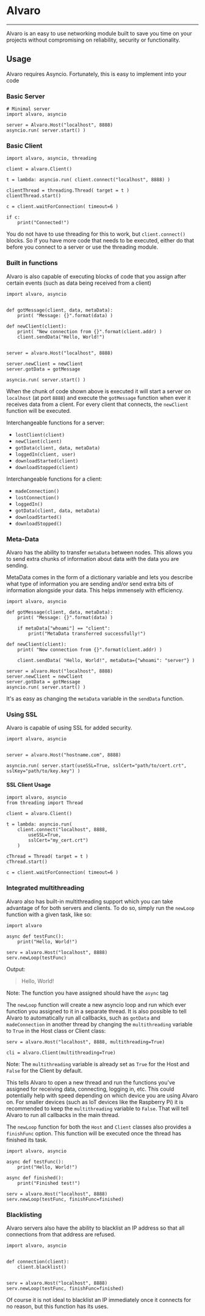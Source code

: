# Alvaro
---

Alvaro is an easy to use networking module built to save you time on your projects without compromising on reliability, security or functionality.


## Usage
Alvaro requires Asyncio. Fortunately, this is easy to implement into your code


### Basic Server

```
# Minimal server
import alvaro, asyncio

server = Alvaro.Host("localhost", 8888)
asyncio.run( server.start() )
```


### Basic Client
```
import alvaro, asyncio, threading

client = alvaro.Client()

t = lambda: asyncio.run( client.connect("localhost", 8888) )

clientThread = threading.Thread( target = t )
clientThread.start()

c = client.waitForConnection( timeout=6 )

if c:
    print("Connected!")
```

You do not have to use threading for this to work, but `client.connect()` blocks.
So if you have more code that needs to be executed, either do that before you connect to a server or use the threading module.



### Built in functions
Alvaro is also capable of executing blocks of code that you assign after certain events (such as data being received from a client)

```
import alvaro, asyncio


def gotMessage(client, data, metaData):
    print( "Message: {}".format(data) )

def newClient(client):
    print( "New connection from {}".format(client.addr) )
    client.sendData("Hello, World!")


server = alvaro.Host("localhost", 8888)

server.newClient = newClient
server.gotData = gotMessage

asyncio.run( server.start() )
```

When the chunk of code shown above is executed it will start a server on `localhost` (at port `8888`) and execute the `gotMessage` function when ever it receives data from a client. For every client that connects, the `newClient` function will be executed.

Interchangeable functions for a server:
* `lostClient(client)`
* `newClient(client)`
* `gotData(client, data, metaData)`
* `loggedIn(client, user)`
* `downloadStarted(client)`
* `downloadStopped(client)`

Interchangeable functions for a client:
* `madeConnection()`
* `lostConnection()`
* `loggedIn()`
* `gotData(client, data, metaData)`
* `downloadStarted()`
* `downloadStopped()`



### Meta-Data
Alvaro has the ability to transfer `metaData` between nodes. This allows you to send extra chunks of information about data _with_ the data you are sending.

MetaData comes in the form of a dictionary variable and lets you describe what type of information you are sending and/or send extra bits of information alongside your data. This helps immensely with efficiency.

```
import alvaro, asyncio

def gotMessage(client, data, metaData):
    print( "Message: {}".format(data) )

    if metaData["whoami"] == "client":
        print("MetaData transferred successfully!")

def newClient(client):
    print( "New connection from {}".format(client.addr) )

    client.sendData( "Hello, World!", metaData={"whoami": "server"} )

server = alvaro.Host("localhost", 8888)
server.newClient = newClient
server.gotData = gotMessage
asyncio.run( server.start() )
```

It's as easy as changing the `metaData` variable in the `sendData` function.



### Using SSL
Alvaro is capable of using SSL for added security.

```
import alvaro, asyncio


server = alvaro.Host("hostname.com", 8888)

asyncio.run( server.start(useSSL=True, sslCert="path/to/cert.crt", sslKey="path/to/key.key") )
```


#### SSL Client Usage
```
import alvaro, asyncio
from threading import Thread

client = alvaro.Client()

t = lambda: asyncio.run(
    client.connect("localhost", 8888,
        useSSL=True,
        sslCert="my_cert.crt")
    )

cThread = Thread( target = t )
cThread.start()

c = client.waitForConnection( timeout=6 )
```



### Integrated multithreading
Alvaro also has built-in multithreading support which you can take advantage of for both servers and clients.
To do so, simply run the `newLoop` function with a given task, like so:

```
import alvaro

async def testFunc():
    print("Hello, World!")

serv = alvaro.Host("localhost", 8888)
serv.newLoop(testFunc)
```
Output:
> Hello, World!

Note: The function you have assigned should have the `async` tag

The `newLoop` function will create a new asyncio loop and run which ever function you assigned to it in a separate thread. It is also possible to tell Alvaro to automatically run all callbacks, such as `gotData` and `madeConnection` in another thread by changing the `multithreading` variable to `True` in the Host class or Client class:
```
serv = alvaro.Host("localhost", 8888, multithreading=True)

cli = alvaro.Client(multithreading=True)
```
Note: The `multithreading` variable is already set as `True` for the Host and `False` for the Client by default.

This tells Alvaro to open a new thread and run the functions you've assigned for receiving data, connecting, logging in, etc.
This could potentially help with speed depending on which device you are using Alvaro on. For smaller devices (such as IoT devices like the Raspberry Pi) it is recommended to keep the `multithreading` variable to `False`. That will tell Alvaro to run all callbacks in the main thread.

The `newLoop` function for both the `Host` and `Client` classes also provides a `finishFunc` option. This function will be executed once the thread has finished its task.

```
import alvaro, asyncio

async def testFunc():
    print("Hello, World!")

async def finished():
    print("Finished test!")

serv = alvaro.Host("localhost", 8888)
serv.newLoop(testFunc, finishFunc=finished)
```


### Blacklisting
Alvaro servers also have the ability to blacklist an IP address so that all connections from that address are refused.

```
import alvaro, asyncio


def connection(client):
    client.blacklist()


serv = alvaro.Host("localhost", 8888)
serv.newLoop(testFunc, finishFunc=finished)
```
Of course it is not ideal to blacklist an IP immediately once it connects for no reason, but this function has its uses.
